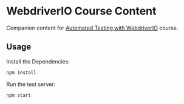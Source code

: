 # WebdriverIO Course Content

Companion content for [Automated Testing with WebdriverIO](http://learnwebdriverio.com/) course.

## Usage

Install the Dependencies:

```sh
npm install
```

Run the test server:

```sh
npm start
```
